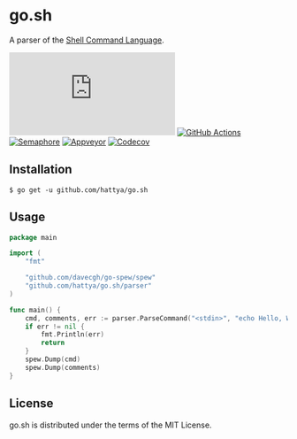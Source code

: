 # go.sh

A parser of the [Shell Command Language](https://pubs.opengroup.org/onlinepubs/9699919799/utilities/V3_chap02.html).

[![pkg.go.dev](https://pkg.go.dev/badge/github.com/hattya/go.sh)](https://pkg.go.dev/github.com/hattya/go.sh)
[![GitHub Actions](https://github.com/hattya/go.sh/actions/workflows/ci.yml/badge.svg)](https://github.com/hattya/go.sh/actions/workflows/ci.yml)
[![Semaphore](https://semaphoreci.com/api/v1/hattya/go-sh/branches/master/badge.svg)](https://semaphoreci.com/hattya/go-sh)
[![Appveyor](https://ci.appveyor.com/api/projects/status/ptsv6es9dq1nt3k9/branch/master?svg=true)](https://ci.appveyor.com/project/hattya/go-sh)
[![Codecov](https://codecov.io/gh/hattya/go.sh/branch/master/graph/badge.svg)](https://codecov.io/gh/hattya/go.sh)


## Installation

```console
$ go get -u github.com/hattya/go.sh
```


## Usage

```go
package main

import (
	"fmt"

	"github.com/davecgh/go-spew/spew"
	"github.com/hattya/go.sh/parser"
)

func main() {
	cmd, comments, err := parser.ParseCommand("<stdin>", "echo Hello, World!")
	if err != nil {
		fmt.Println(err)
		return
	}
	spew.Dump(cmd)
	spew.Dump(comments)
}
```


## License

go.sh is distributed under the terms of the MIT License.
